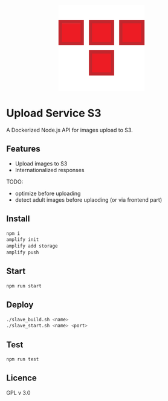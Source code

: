 <p align="center">
  <a href="https://talaikis.com/">
    <img alt="Talaikis Ltd." src="https://github.com/TalaikisInc/talaikis.com_react/blob/master/media/logo.png" width="228">
  </a>
</p>

# Upload Service S3

A Dockerized Node.js API for images upload to S3.

## Features

* Upload images to S3
* Internationalized responses

TODO:

* optimize before uploading
* detect adult images before uplaoding (or via frontend part)

## Install

```bash
npm i
amplify init
amplify add storage
amplify push
```

## Start

```bash
npm run start
```

## Deploy

```bash
./slave_build.sh <name>
./slave_start.sh <name> <port>
```

## Test

```bash
npm run test
```

## Licence

GPL v 3.0
